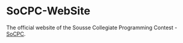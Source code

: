 # SoCPC-WebSite
The official website of the Sousse Collegiate Programming Contest - [SoCPC](http://www.socpc.info). 
